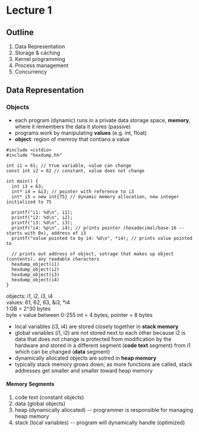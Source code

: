 # Lecture 1

## Outline
1. Data Representation
3. Storage & caching
4. Kernel programming
5. Process management
6. Concurrency

## Data Representation
### Objects
* each program (dynamic) runs in a private data storage space, **memory**, where it remembers the data it stores (passive)  
* programs work by manipulating **values** (e.g. int, float)  
* **object**: region of memroy that contians a value

```
#include <cstdio>
#include "hexdump.hh"

int i1 = 61; // true variable, value can change
const int i2 = 62 // constant, value does not change

int main() {
  int i3 = 63;
  int* i4 = &i3; // pointer with reference to i3
  int* i5 = new int{75} // dynamic memory allocation, new integer initialized to 75
  
  printf("i1: %d\n", i1);
  printf("i2: %d\n", i2);
  printf("i3: %d\n", i3);
  printf("i4: %p\n", i4); // prints pointer (hexadecimal/base-16 -- starts with 0x), address of i3
  printf("value pointed to by i4: %d\n", *i4); // prints value pointed to
  
  // prints out address of object, sotrage that makes up object (contents), any readable characters
  hexdump_object(i1)
  hexdump_object(i2)
  hexdump_object(i3)
  hexdump_object(i4)
}
```
objects: i1, i2, i3, i4  
values: 61, 62, 63, &i3, *i4   
1 GB = 2^30 bytes  
byte = value between 0-255
int = 4 bytes, pointer = 8 bytes

* local variables (i3, i4) are stored closely together in **stack memory**
* global variables (i1, i2) are not stored next to each other because i2 is data that does not change is protected from modification by the hardware and stored in a different segment (**code text** segment) from i1 which can be changed (**data** segment)
* dynamically allocated objects are sotred in **heap memory**
* typically stack memory grows down; as more functions are called, stack addresses get smaller and smaller toward heap memory

#### Memory Segments
1. code text (constant objects)
2. data (global objects)
3. heap (dynamically allocated) -- programmer is responsible for managing heap memory
4. stack (local variables) -- program will dynamically handle (optimized)
